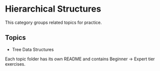 ﻿# Hierarchical Structures

This category groups related topics for practice.

## Topics
- Tree Data Structures

Each topic folder has its own README and contains Beginner → Expert tier exercises.

